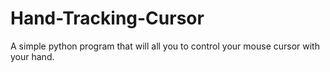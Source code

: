 # Hand-Tracking-Cursor
A simple python program that will all you to control your mouse cursor with your hand.
